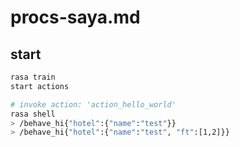 # procs-saya.md
## start
```sh
rasa train
start actions

# invoke action: 'action_hello_world'
rasa shell
> /behave_hi{"hotel":{"name":"test"}} 
> /behave_hi{"hotel":{"name":"test", "ft":[1,2]}} 
```

